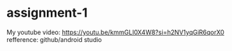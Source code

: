 # assignment-1
My youtube video:   https://youtu.be/kmmGLI0X4W8?si=h2NV1yqGiR6qorX0 
refference: github/android studio
